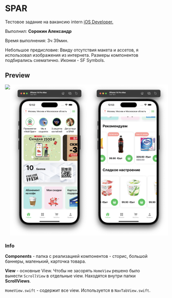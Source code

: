 # SPAR

Тестовое задание на вакансию intern [iOS Developer.](https://hh.ru/vacancy/84750051?hhtmFrom=vacancy_response)

Выполнил: **Сорокин Александр**   

Время выполнения: 3ч 39мин.   

Небольшое предисловие: 
Ввиду отсутствия макета и ассетов, я использовал изображения из интернета. Размеры компонентов подбирались схематично. Иконки - SF Symbols.   

## Preview

<!-- <img src="preview/preview.gif"> -->

<div style="display: flex;">
   <img src="preview/preview.gif" height='500' align=''>
   <img src="preview/main1.png" height='500' align=''>
   <img src="preview/main2.png" height='500' align=''>
</div>

### Info

**Components** - папка с реализацией компонентов - сторис, большой баннеры, маленький, карточка товара.

**View** - основные View. 
Чтобы не засорять `HomeView` решено было вынести `ScrollView` в отдельные view. Находятся внутри папки **ScrollViews**.   


`HomeView.swift` - содержит все view. Используется в `NavTabView.swift`.